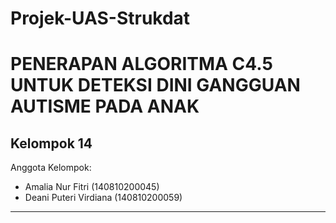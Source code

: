 # Projek-UAS-Strukdat

# PENERAPAN ALGORITMA C4.5 UNTUK DETEKSI DINI GANGGUAN AUTISME PADA ANAK

## Kelompok 14
Anggota Kelompok:
* Amalia Nur Fitri (140810200045)
* Deani Puteri Virdiana (140810200059)
---